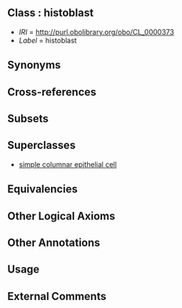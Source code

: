 
## Class : histoblast

 * *IRI* = http://purl.obolibrary.org/obo/CL_0000373
 * *Label* = histoblast

## Synonyms


## Cross-references


## Subsets


## Superclasses

 * [simple columnar epithelial cell](../../CL/46/CL_0000146.md)

## Equivalencies


## Other Logical Axioms


## Other Annotations


## Usage


## External Comments


